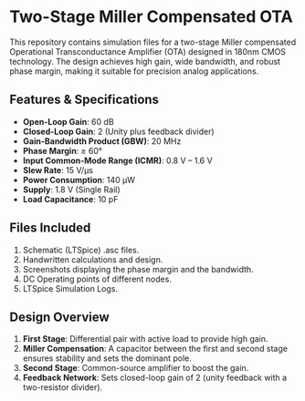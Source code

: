 # Two-Stage Miller Compensated OTA

This repository contains simulation files for a two-stage Miller compensated Operational Transconductance Amplifier (OTA) designed in 180nm CMOS technology. The design achieves high gain, wide bandwidth, and robust phase margin, making it suitable for precision analog applications.

## Features & Specifications

* **Open-Loop Gain**: 60 dB
* **Closed-Loop Gain**: 2 (Unity plus feedback divider)
* **Gain-Bandwidth Product (GBW)**: 20 MHz
* **Phase Margin**: ≥ 60°
* **Input Common-Mode Range (ICMR)**: 0.8 V – 1.6 V
* **Slew Rate**: 15 V/μs
* **Power Consumption**: 140 μW
* **Supply**: 1.8 V (Single Rail)
* **Load Capacitance**: 10 pF

## Files Included
1. Schematic (LTSpice) .asc files.
2. Handwritten calculations and design.
3. Screenshots displaying the phase margin and the bandwidth.
4. DC Operating points of different nodes.
5. LTSpice Simulation Logs.

## Design Overview

1. **First Stage**: Differential pair with active load to provide high gain.
2. **Miller Compensation**: A capacitor between the first and second stage ensures stability and sets the dominant pole.
3. **Second Stage**: Common-source amplifier to boost the gain.
4. **Feedback Network**: Sets closed-loop gain of 2 (unity feedback with a two-resistor divider).

##





